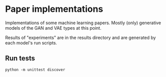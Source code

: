 # Paper implementations
Implementations of some machine learning papers. Mostly (only) generative models of the GAN and VAE types at this point.

Results of "experiments" are in the results directory and are generated by each model's run scripts.

## Run tests
```
python -m unittest discover
```
